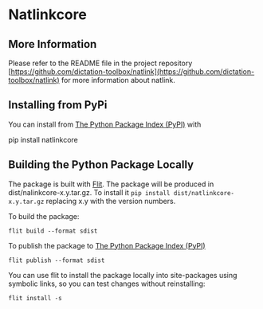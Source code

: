 
# Natlinkcore 

## More Information
 Please refer to the README file in the project repository [https://github.com/dictation-toolbox/natlink](https://github.com/dictation-toolbox/natlink) for more information about natlink.

## Installing from PyPi
You can install from [The Python Package Index (PyPI)](https://pypi.org/) with 

pip install natlinkcore

## Building the Python Package Locally

The package is built with [Flit](https://flit.pypa.io/).  The package will be produced in
dist/nalinkcore-x.y.tar.gz.  To install it `pip install dist/natlinkcore-x.y.tar.gz` replacing x.y with the version numbers.

To build the package:

`flit build --format sdist`

To publish the package to [The Python Package Index (PyPI)](https://pypi.org/)

`flit publish --format sdist`


You can use flit to install the package locally into site-packages using symbolic links, so you can test changes without reinstalling:

`flit install -s`


 





